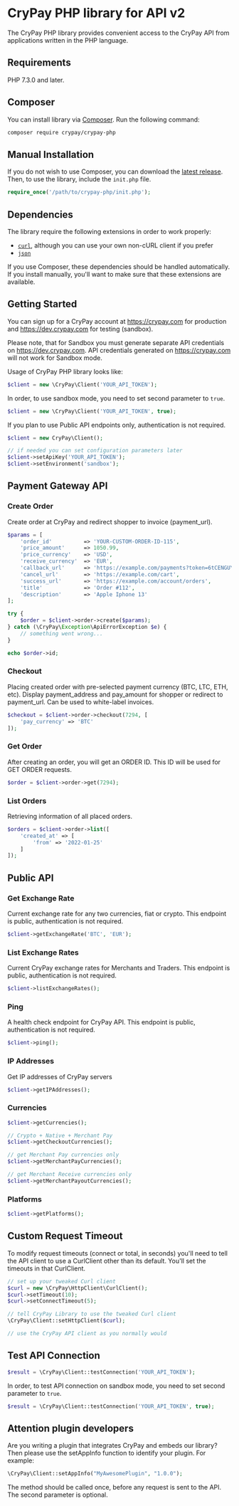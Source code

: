 # CryPay PHP library for API v2

The CryPay PHP library provides convenient access to the CryPay API from applications written in the PHP language.

## Requirements

PHP 7.3.0 and later.

## Composer

You can install library via [Composer](http://getcomposer.org/). Run the following command:

```bash
composer require crypay/crypay-php
```

## Manual Installation

If you do not wish to use Composer, you can download the [latest release](https://github.com/crypay/crypay-php/releases). Then, to use the library, include the `init.php` file.

```php
require_once('/path/to/crypay-php/init.php');
```

## Dependencies

The library require the following extensions in order to work properly:

-   [`curl`](https://secure.php.net/manual/en/book.curl.php), although you can use your own non-cURL client if you prefer
-   [`json`](https://secure.php.net/manual/en/book.json.php)

If you use Composer, these dependencies should be handled automatically. If you install manually, you'll want to make sure that these extensions are available.

## Getting Started

You can sign up for a CryPay account at <https://crypay.com> for production and <https://dev.crypay.com> for testing (sandbox).

Please note, that for Sandbox you must generate separate API credentials on <https://dev.crypay.com>. API credentials generated on <https://crypay.com> will not work for Sandbox mode.

Usage of CryPay PHP library looks like:

```php
$client = new \CryPay\Client('YOUR_API_TOKEN');
```

In order, to use sandbox mode, you need to set second parameter to `true`.

```php
$client = new \CryPay\Client('YOUR_API_TOKEN', true);
```

If you plan to use Public API endpoints only, authentication is not required.

```php
$client = new CryPay\Client();

// if needed you can set configuration parameters later
$client->setApiKey('YOUR_API_TOKEN');
$client->setEnvironment('sandbox');
```

## Payment Gateway API

### Create Order

Create order at CryPay and redirect shopper to invoice (payment_url).

```php
$params = [
    'order_id'          => 'YOUR-CUSTOM-ORDER-ID-115',
    'price_amount'      => 1050.99,
    'price_currency'    => 'USD',
    'receive_currency'  => 'EUR',
    'callback_url'      => 'https://example.com/payments?token=6tCENGUYI62ojkuzDPX7Jg',
    'cancel_url'        => 'https://example.com/cart',
    'success_url'       => 'https://example.com/account/orders',
    'title'             => 'Order #112',
    'description'       => 'Apple Iphone 13'
];

try {
    $order = $client->order->create($params);
} catch (\CryPay\Exception\ApiErrorException $e) {
    // something went wrong...
}

echo $order->id;
```

### Checkout

Placing created order with pre-selected payment currency (BTC, LTC, ETH, etc). Display payment_address and pay_amount for shopper or redirect to payment_url. Can be used to white-label invoices.

```php
$checkout = $client->order->checkout(7294, [
    'pay_currency' => 'BTC'
]);
```

### Get Order

After creating an order, you will get an ORDER ID. This ID will be used for GET ORDER requests.

```php
$order = $client->order->get(7294);
```

### List Orders

Retrieving information of all placed orders.

```php
$orders = $client->order->list([
    'created_at' => [
        'from' => '2022-01-25'
    ]
]);
```

## Public API

### Get Exchange Rate

Current exchange rate for any two currencies, fiat or crypto. This endpoint is public, authentication is not required.

```php
$client->getExchangeRate('BTC', 'EUR');
```

### List Exchange Rates

Current CryPay exchange rates for Merchants and Traders. This endpoint is public, authentication is not required.

```php
$client->listExchangeRates();
```

### Ping

A health check endpoint for CryPay API. This endpoint is public, authentication is not required.

```php
$client->ping();
```

### IP Addresses

Get IP addresses of CryPay servers

```php
$client->getIPAddresses();
```

### Currencies

```php
$client->getCurrencies();

// Crypto + Native + Merchant Pay 
$client->getCheckoutCurrencies();

// get Merchant Pay currencies only
$client->getMerchantPayCurrencies();

// get Merchant Receive currencies only
$client->getMerchantPayoutCurrencies();
```

### Platforms

```php
$client->getPlatforms();
```

## Custom Request Timeout

To modify request timeouts (connect or total, in seconds) you'll need to tell the API client to use a CurlClient other than its default. You'll set the timeouts in that CurlClient.

```php
// set up your tweaked Curl client
$curl = new \CryPay\HttpClient\CurlClient();
$curl->setTimeout(10);
$curl->setConnectTimeout(5);

// tell CryPay Library to use the tweaked Curl client
\CryPay\Client::setHttpClient($curl);

// use the CryPay API client as you normally would
```

## Test API Connection

```php
$result = \CryPay\Client::testConnection('YOUR_API_TOKEN');
```

In order, to test API connection on sandbox mode, you need to set second parameter to `true`.

```php
$result = \CryPay\Client::testConnection('YOUR_API_TOKEN', true);
```

## Attention plugin developers

Are you writing a plugin that integrates CryPay and embeds our library? Then please use the setAppInfo function to identify your plugin. For example:

```php
\CryPay\Client::setAppInfo("MyAwesomePlugin", "1.0.0");
```

The method should be called once, before any request is sent to the API. The second parameter is optional.